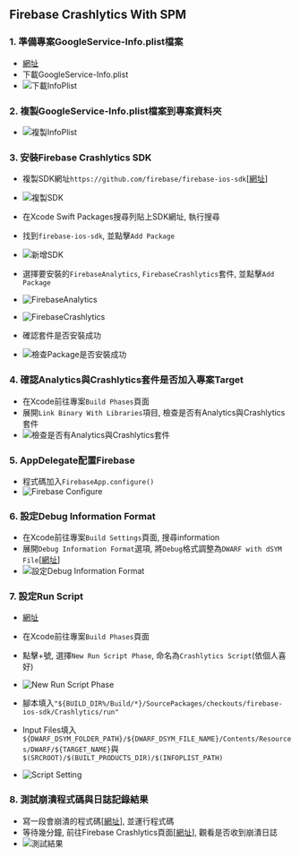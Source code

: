 ## Firebase Crashlytics With SPM

### 1. 準備專案GoogleService-Info.plist檔案

* [網址](https://console.firebase.google.com/)
* 下載GoogleService-Info.plist
* ![下載InfoPlist](./image/fig.1.png)

### 2. 複製GoogleService-Info.plist檔案到專案資料夾

* ![複製InfoPlist](./image/fig.2.png)

### 3. 安裝Firebase Crashlytics SDK

* 複製SDK網址`https://github.com/firebase/firebase-ios-sdk`[[網址](https://firebase.google.com/docs/crashlytics/get-started?platform=ios)]
* ![複製SDK](./image/fig.3-1.png)
* 在Xcode Swift Packages搜尋列貼上SDK網址, 執行搜尋
* 找到`firebase-ios-sdk`, 並點擊`Add Package`
* ![新增SDK](./image/fig.3-2.png)

* 選擇要安裝的`FirebaseAnalytics`, `FirebaseCrashlytics`套件, 並點擊`Add Package`
* ![FirebaseAnalytics](./image/fig.3-3.png)
* ![FirebaseCrashlytics](./image/fig.3-4.png)

* 確認套件是否安裝成功
* ![檢查Package是否安裝成功](./image/fig.3-5.png)

### 4. 確認Analytics與Crashlytics套件是否加入專案Target

* 在Xcode前往專案`Build Phases`頁面
* 展開`Link Binary With Libraries`項目, 檢查是否有Analytics與Crashlytics套件
* ![檢查是否有Analytics與Crashlytics套件](./image/fig.4.png)

### 5. AppDelegate配置Firebase

* 程式碼加入`FirebaseApp.configure()`
* ![Firebase Configure](./image/fig.5.png)

### 6. 設定Debug Information Format

* 在Xcode前往專案`Build Settings`頁面, 搜尋information
* 展開`Debug Information Format`選項, 將`Debug`格式調整為`DWARF with dSYM File`[[網址](https://firebase.google.com/docs/crashlytics/get-started?platform=ios#set-up-dsym-uploading)]
* ![設定Debug Information Format](./image/fig.6.png)

### 7. 設定Run Script

* [網址](https://firebase.google.com/docs/crashlytics/get-started?platform=ios#set-up-dsym-uploading)
* 在Xcode前往專案`Build Phases`頁面
* 點擊+號, 選擇`New Run Script Phase`, 命名為`Crashlytics Script`(依個人喜好)
* ![New Run Script Phase](./image/fig.7-1.png)

* 腳本填入`"${BUILD_DIR%/Build/*}/SourcePackages/checkouts/firebase-ios-sdk/Crashlytics/run"`
* Input Files填入`${DWARF_DSYM_FOLDER_PATH}/${DWARF_DSYM_FILE_NAME}/Contents/Resources/DWARF/${TARGET_NAME}`與`$(SRCROOT)/$(BUILT_PRODUCTS_DIR)/$(INFOPLIST_PATH)`
* ![Script Setting](./image/fig.7-2.png)

### 8. 測試崩潰程式碼與日誌記錄結果

* 寫一段會崩潰的程式碼[[網址](https://firebase.google.com/docs/crashlytics/get-started?platform=ios#force-test-crash)], 並運行程式碼
* 等待幾分鐘, 前往Firebase Crashlytics頁面[[網址](https://console.firebase.google.com/project/_/crashlytics)], 觀看是否收到崩潰日誌
* ![測試結果](./image/fig.8.png)
